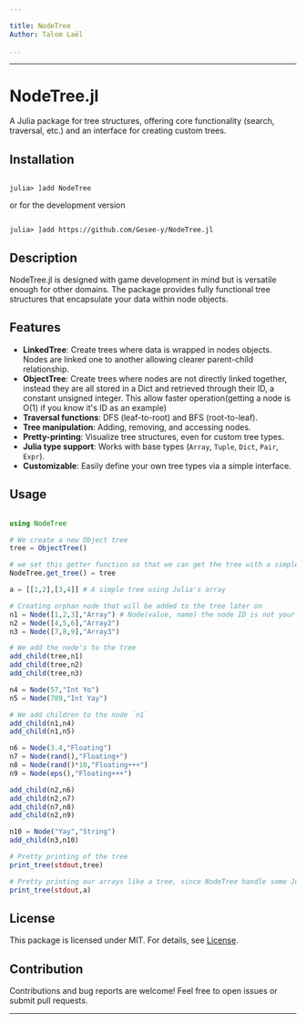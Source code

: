 ```yaml
---

title: NodeTree  
Author: Talom Laël  

...
```


---

# NodeTree.jl  

A Julia package for tree structures, offering core functionality (search, traversal, etc.) and an interface for creating custom trees.  

## Installation 

```julia-repl

julia> ]add NodeTree

```

or for the development version 

```julia-repl

julia> ]add https://github.com/Gesee-y/NodeTree.jl
```

## Description  

NodeTree.jl is designed with game development in mind but is versatile enough for other domains. The package provides fully functional tree structures that encapsulate your data within node objects.

## Features  

- **LinkedTree**: Create trees where data is wrapped in nodes objects. Nodes are linked one to another allowing clearer parent-child relationship.
- **ObjectTree**: Create trees where nodes are not directly linked together, instead they are all stored in a Dict and retrieved through their ID, a constant unsigned integer. This allow faster operation(getting a node is O(1) if you know it's ID as an example)
- **Traversal functions**: DFS (leaf-to-root) and BFS (root-to-leaf).  
- **Tree manipulation**: Adding, removing, and accessing nodes.  
- **Pretty-printing**: Visualize tree structures, even for custom tree types.  
- **Julia type support**: Works with base types (`Array`, `Tuple`, `Dict`, `Pair`, `Expr`).  
- **Customizable**: Easily define your own tree types via a simple interface.  

## Usage

```julia

using NodeTree

# We create a new Object tree
tree = ObjectTree()

# we set this getter function so that we can get the tree with a simple call
NodeTree.get_tree() = tree

a = [[1,2],[3,4]] # A simple tree using Julia's array

# Creating orphan node that will be added to the tree later on
n1 = Node([1,2,3],"Array") # Node(value, name) the node ID is not your concern
n2 = Node([4,5,6],"Array2")
n3 = Node([7,8,9],"Array3")

# We add the node's to the tree
add_child(tree,n1)
add_child(tree,n2)
add_child(tree,n3)

n4 = Node(57,"Int Yo")
n5 = Node(789,"Int Yay")

# We add children to the node `n1`
add_child(n1,n4)
add_child(n1,n5)

n6 = Node(3.4,"Floating")
n7 = Node(rand(),"Floating+")
n8 = Node(rand()*10,"Floating+++")
n9 = Node(eps(),"Floating+++")

add_child(n2,n6)
add_child(n2,n7)
add_child(n7,n8)
add_child(n2,n9)

n10 = Node("Yay","String")
add_child(n3,n10)

# Pretty printing of the tree
print_tree(stdout,tree)

# Pretty printing our arrays like a tree, since NodeTree handle some Julia's base types as trees
print_tree(stdout,a)

```

## License  

This package is licensed under MIT. For details, see [License](https://github.com/Gesee-y/NodeTree.jl/blob/main/License.txt).  

## Contribution  

Contributions and bug reports are welcome! Feel free to open issues or submit pull requests.  

---